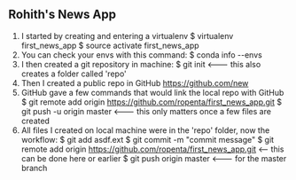 Rohith's News App
-----------------
1. I started by creating and entering a virtualenv
$ virtualenv first_news_app
$ source activate first_news_app
2. You can check your envs with this command:
$ conda info --envs
3. I then created a git repository in machine:
$ git init  <--- this also creates a folder called 'repo'
4. Then I created a public repo in GitHub
https://github.com/new
5. GitHub gave a few commands that would link the local repo with GitHub
$ git remote add origin https://github.com/ropenta/first_news_app.git
$ git push -u origin master   <--- this only matters once a few files are created
6. All files I created on local machine were in the 'repo' folder, now the workflow:
$ git add asdf.ext
$ git commit -m "commit message"
$ git remote add origin https://github.com/ropenta/first_news_app.git  <-- this can be done here or earlier
$ git push origin master  <--- for the master branch
